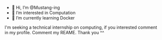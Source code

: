 - 👋 Hi, I’m @Mustang-ing
- 👀 I’m interested in Computation
- 🌱 I’m currently learning Docker 

I'm seeking a technical internship on computing, if you interested comment in my profile. Comment my REAME. Thank you ^^
<!---
Mustang-ing/Mustang-ing is a ✨ special ✨ repository because its `README.md` (this file) appears on your GitHub profile.
You can click the Preview link to take a look at your changes.
--->
